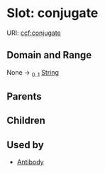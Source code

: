 
# Slot: conjugate



URI: [ccf:conjugate](http://purl.org/ccf/conjugate)


## Domain and Range

None &#8594;  <sub>0..1</sub> [String](types/String.md)

## Parents


## Children


## Used by

 * [Antibody](Antibody.md)
